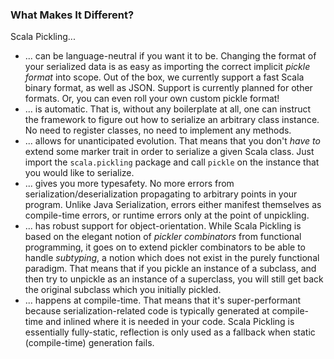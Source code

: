 
### What Makes It Different?

Scala Pickling...

- ... can be <span class="highlight">language-neutral</span>
  if you want it to be. Changing the format of
  your serialized data is as easy as importing the correct implicit
  *pickle format* into scope. Out of the box, we currently support a fast
  Scala binary format, as well as JSON. Support is currently planned for
  other formats. Or, you can even roll your own custom pickle format!
- ... is <span class="highlight">automatic.</span>
  That is, without any boilerplate at all, one can
  instruct the framework to figure out how to serialize an arbitrary class
  instance. No need to register classes, no need to implement any methods.
- ... <span class="highlight">allows for unanticipated evolution.</span>
  That means that you don't *have to*
  extend some marker trait in order to serialize a given Scala class. Just
  import the `scala.pickling` package and call `pickle` on the instance that
  you would like to serialize.
- ... gives you more <span class="highlight">typesafety.</span>
  No more errors from serialization/deserialization
  propagating to arbitrary points in your program. Unlike Java Serialization,
  errors either manifest themselves as compile-time errors, or runtime errors
  only at the point of unpickling.
- ... has <span class="highlight">robust support for object-orientation.</span>
  While Scala Pickling is based
  on the elegant notion of *pickler combinators* from functional programming,
  it goes on to extend pickler combinators to be able to handle *subtyping*, a
  notion which does not exist in the purely functional paradigm. That means
  that if you pickle an instance of a subclass, and then try to unpickle as an
  instance of a superclass, you will still get back the original subclass which
  you initially pickled.
- ... <span class="highlight">happens at compile-time.</span>
  That means that it's super-performant because
  serialization-related code is typically generated at compile-time and inlined
  where it is needed in your code. Scala Pickling is essentially fully-static,
  reflection is only used as a fallback when static (compile-time) generation fails.

<!--
Most other *automatic* serialization frameworks rely predominantly on runtime
reflection which often has a high runtime cost, or on bytecode rewriting which
isn't typesafe.  Instead, Scala Pickling generates pickling/unpickling code at
compile-time, guaranteeing you fast statically-generated picklers and typesafe
serialization.
 -->